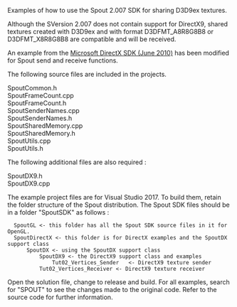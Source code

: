 Examples of how to use the Spout 2.007 SDK for sharing D3D9ex textures.

Although the SVersion 2.007 does not contain support for DirectX9, shared textures created with D3D9ex and with format D3DFMT_A8R8G8B8 or D3DFMT_X8R8G8B8 are compatible and will be received.

An example from the [Microsoft DirectX SDK (June 2010)](https://www.microsoft.com/en-au/download/details.aspx?id=6812) has been modified for Spout send and receive functions.

The following source files are included in the projects.

SpoutCommon.h\
SpoutFrameCount.cpp\
SpoutFrameCount.h\
SpoutSenderNames.cpp\
SpoutSenderNames.h\
SpoutSharedMemory.cpp\
SpoutSharedMemory.h\
SpoutUtils.cpp\
SpoutUtils.h  

The following additional files are also required :

SpoutDX9.h\
SpoutDX9.cpp

The example project files are for Visual Studio 2017. To build them, retain the folder structure of the Spout distribution. The Spout SDK files should be in a folder "SpoutSDK" as follows :

      SpoutGL <- this folder has all the Spout SDK source files in it for OpenGL. 
	  SpoutDirectX <- this folder is for DirectX examples and the SpoutDX support class
	      SpoutDX <- using the SpoutDX support class
	          SpoutDX9 <- the DirectX9 support class and examples
	              Tut02_Vertices_Sender   <- DirectX9 texture sender
		      Tut02_Vertices_Receiver <- DirectX9 texture receiver
		  
Open the solution file, change to release and build. For all examples, search for "SPOUT" to see the changes made to the original code. Refer to the source code for further information.

